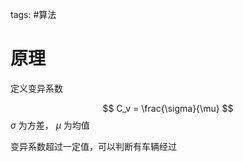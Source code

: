 tags: #算法 

# 原理
定义变异系数

$$ C_v = \frac{\sigma}{\mu} $$
$\sigma$ 为方差， $\mu$ 为均值

变异系数超过一定值，可以判断有车辆经过